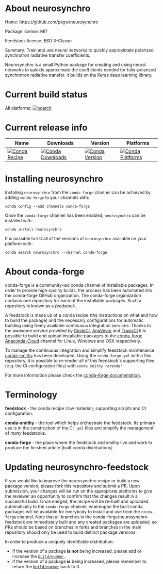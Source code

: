 About neurosynchro
==================

Home: https://github.com/pkgw/neurosynchro

Package license: MIT

Feedstock license: BSD 3-Clause

Summary: Train and use neural networks to quickly approximate polarized synchrotron radiative transfer coefficients.

Neurosynchro is a small Python package for creating and using neural
networks to quickly approximate the coefficients needed for
fully-polarized synchrotron radiative transfer. It builds on the Keras
deep learning library.


Current build status
====================

All platforms:
[![noarch](https://img.shields.io/circleci/project/github/conda-forge/neurosynchro-feedstock/master.svg?label=noarch)](https://circleci.com/gh/conda-forge/neurosynchro-feedstock)

Current release info
====================

| Name | Downloads | Version | Platforms |
| --- | --- | --- | --- |
| [![Conda Recipe](https://img.shields.io/badge/recipe-neurosynchro-green.svg)](https://anaconda.org/conda-forge/neurosynchro) | [![Conda Downloads](https://img.shields.io/conda/dn/conda-forge/neurosynchro.svg)](https://anaconda.org/conda-forge/neurosynchro) | [![Conda Version](https://img.shields.io/conda/vn/conda-forge/neurosynchro.svg)](https://anaconda.org/conda-forge/neurosynchro) | [![Conda Platforms](https://img.shields.io/conda/pn/conda-forge/neurosynchro.svg)](https://anaconda.org/conda-forge/neurosynchro) |

Installing neurosynchro
=======================

Installing `neurosynchro` from the `conda-forge` channel can be achieved by adding `conda-forge` to your channels with:

```
conda config --add channels conda-forge
```

Once the `conda-forge` channel has been enabled, `neurosynchro` can be installed with:

```
conda install neurosynchro
```

It is possible to list all of the versions of `neurosynchro` available on your platform with:

```
conda search neurosynchro --channel conda-forge
```


About conda-forge
=================

conda-forge is a community-led conda channel of installable packages.
In order to provide high-quality builds, the process has been automated into the
conda-forge GitHub organization. The conda-forge organization contains one repository
for each of the installable packages. Such a repository is known as a *feedstock*.

A feedstock is made up of a conda recipe (the instructions on what and how to build
the package) and the necessary configurations for automatic building using freely
available continuous integration services. Thanks to the awesome service provided by
[CircleCI](https://circleci.com/), [AppVeyor](http://www.appveyor.com/)
and [TravisCI](https://travis-ci.org/) it is possible to build and upload installable
packages to the [conda-forge](https://anaconda.org/conda-forge)
[Anaconda-Cloud](http://docs.anaconda.org/) channel for Linux, Windows and OSX respectively.

To manage the continuous integration and simplify feedstock maintenance
[conda-smithy](http://github.com/conda-forge/conda-smithy) has been developed.
Using the ``conda-forge.yml`` within this repository, it is possible to re-render all of
this feedstock's supporting files (e.g. the CI configuration files) with ``conda smithy rerender``.

For more information please check the [conda-forge documentation](https://conda-forge.org/docs/).

Terminology
===========

**feedstock** - the conda recipe (raw material), supporting scripts and CI configuration.

**conda-smithy** - the tool which helps orchestrate the feedstock.
                   Its primary use is in the construction of the CI ``.yml`` files
                   and simplify the management of *many* feedstocks.

**conda-forge** - the place where the feedstock and smithy live and work to
                  produce the finished article (built conda distributions)


Updating neurosynchro-feedstock
===============================

If you would like to improve the neurosynchro recipe or build a new
package version, please fork this repository and submit a PR. Upon submission,
your changes will be run on the appropriate platforms to give the reviewer an
opportunity to confirm that the changes result in a successful build. Once
merged, the recipe will be re-built and uploaded automatically to the
`conda-forge` channel, whereupon the built conda packages will be available for
everybody to install and use from the `conda-forge` channel.
Note that all branches in the conda-forge/neurosynchro-feedstock are
immediately built and any created packages are uploaded, so PRs should be based
on branches in forks and branches in the main repository should only be used to
build distinct package versions.

In order to produce a uniquely identifiable distribution:
 * If the version of a package **is not** being increased, please add or increase
   the [``build/number``](http://conda.pydata.org/docs/building/meta-yaml.html#build-number-and-string).
 * If the version of a package **is** being increased, please remember to return
   the [``build/number``](http://conda.pydata.org/docs/building/meta-yaml.html#build-number-and-string)
   back to 0.